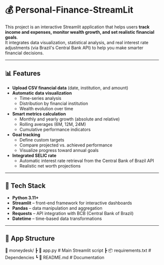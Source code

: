 # 💰 Personal-Finance-StreamLit

This project is an interactive Streamlit application that helps users **track income and expenses, monitor wealth growth, and set realistic financial goals**.  
It integrates data visualization, statistical analysis, and real interest rate adjustments (via Brazil's Central Bank API) to help you make smarter financial decisions.

---

## 📊 Features

- **Upload CSV financial data** (date, institution, and amount)
- **Automatic data visualization**
  - Time-series analysis
  - Distribution by financial institution
  - Wealth evolution over time
- **Smart metrics calculation**
  - Monthly and yearly growth (absolute and relative)
  - Rolling averages (6M, 12M, 24M)
  - Cumulative performance indicators
- **Goal tracking**
  - Define custom targets
  - Compare projected vs. achieved performance
  - Visualize progress toward annual goals
- **Integrated SELIC rate**
  - Automatic interest rate retrieval from the Central Bank of Brazil API
  - Realistic net worth projections

---

## 🧠 Tech Stack

- **Python 3.11+**
- **Streamlit** – front-end framework for interactive dashboards  
- **Pandas** – data manipulation and aggregation  
- **Requests** – API integration with BCB (Central Bank of Brazil)  
- **Datetime** – time-based data transformations  

---

## 🧩 App Structure
📂 moneydesk/
┣ 📜 app.py # Main Streamlit script
┣ 📦 requirements.txt # Dependencies
┗ 📄 README.md # Documentation
